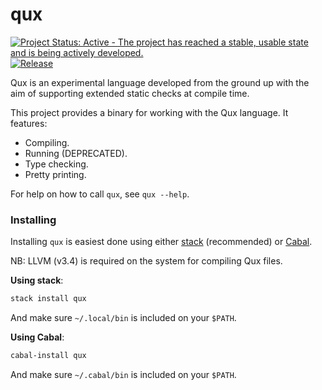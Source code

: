 # qux

[![Project Status: Active - The project has reached a stable, usable state and is being actively developed.](http://www.repostatus.org/badges/1.0.0/active.svg)](http://www.repostatus.org/#active)
[![Release](https://img.shields.io/github/release/qux-lang/qux.svg)](https://github.com/qux-lang/qux/releases)

Qux is an experimental language developed from the ground up with the aim of supporting extended
    static checks at compile time.

This project provides a binary for working with the Qux language.
It features:
* Compiling.
* Running (DEPRECATED).
* Type checking.
* Pretty printing.

For help on how to call `qux`, see `qux --help`.

### Installing

Installing `qux` is easiest done using either [stack](https://github.com/commercialhaskell/stack)
    (recommended) or [Cabal](https://github.com/haskell/cabal).

NB: LLVM (v3.4) is required on the system for compiling Qux files.

**Using stack**:

```bash
stack install qux
```

And make sure `~/.local/bin` is included on your `$PATH`.

**Using Cabal**:

```bash
cabal-install qux
```

And make sure `~/.cabal/bin` is included on your `$PATH`.

